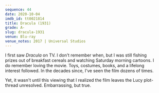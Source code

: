 ```yaml
---
sequence: 44
date: 2020-10-04
imdb_id: tt0021814
title: Dracula (1931)
grade: A-
slug: dracula-1931
venue: Blu-ray
venue_notes: 2017 | Universal Studios
---
```


I first saw _Dracula_ on TV. I don't remember when, but I was still fishing prizes out of breakfast cereals and watching Saturday morning cartoons. I do remember loving the movie. Toys, costumes, books, and a lifelong interest followed. In the decades since, I've seen the film dozens of times.

Yet, it wasn't until this viewing that I realized the film leaves the Lucy plot-thread unresolved. Embarrassing, but true.
